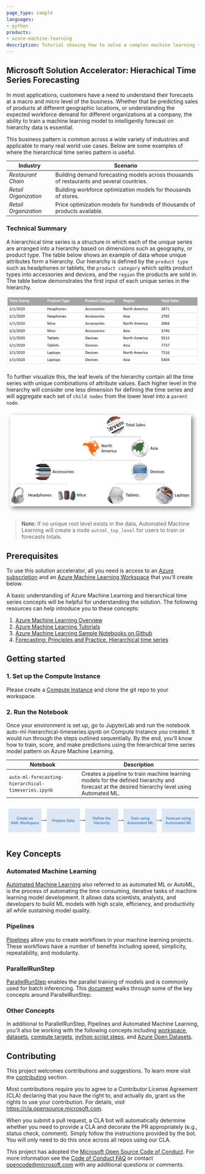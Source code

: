 ```yaml
---
page_type: sample
languages:
- python
products:
- azure-machine-learning
description: Tutorial showing how to solve a complex machine learning time series forecasting problems at scale by using Azure Automated ML and Hierarchical time series accelerator.
---
```


## Microsoft Solution Accelerator: Hierachical Time Series Forecasting

In most applications, customers have a need to understand their forecasts at a macro and micro level of the business. Whether that be predicting sales of products at different geographic locations, or understanding the expected workforce demand for different organizations at a company, the ability to train a machine learning model to intelligently forecast on hierarchy data is essential.

This business pattern is common across a wide variety of industries and applicable to many real world use cases. Below are some examples of where the hierarchical time series pattern is useful.

| Industry       | Scenario                                |
|----------------|--------------------------------------------|
| *Restaurant Chain* | Building demand forecasting models across thousands of restaurants and several countries. |
| *Retail Organization* | Building workforce optimization models for thousands of stores. |
| *Retail Organization*| Price optimization models for hundreds of thousands of products available. |


### Technical Summary

A hierarchical time series is a structure in which each of the unique series are arranged into a hierarchy based on dimensions such as geography, or product type. The table below shows an example of data whose unique attributes form a hierarchy. Our hierarchy is defined by the `product type` such as headphones or tablets, the `product category` which splits product types into accessories and devices, and the `region` the products are sold in. The table below demonstrates the first input of each unique series in the hierarchy.

![data-table](./media/data-table.png)

To further visualize this, the leaf levels of the hierarchy contain all the time series with unique combinations of attribute values. Each higher level in the hierarchy will consider one less dimension for defining the time series and will aggregate each set of `child nodes` from the lower level into a `parent node`.

![hierachy-sample](./media/hierarchy-sample-ms.PNG)

> **Note:** If no unique root level exists in the data, Automated Machine Learning will create a node `automl_top_level` for users to train or forecasts totals.

## Prerequisites

To use this solution accelerator, all you need is access to an [Azure subscription](https://azure.microsoft.com/free/) and an [Azure Machine Learning Workspace](https://docs.microsoft.com/azure/machine-learning/how-to-manage-workspace) that you'll create below.

A basic understanding of Azure Machine Learning and hierarchical time series concepts will be helpful for understanding the solution. The following resources can help introduce you to these concepts:

1. [Azure Machine Learning Overview](https://azure.microsoft.com/services/machine-learning/)
2. [Azure Machine Learning Tutorials](https://docs.microsoft.com/azure/machine-learning/tutorial-1st-experiment-sdk-setup)
3. [Azure Machine Learning Sample Notebooks on Github](https://github.com/Azure/azureml-examples/)
4. [Forecasting: Principles and Practice, Hierarchical time series](https://otexts.com/fpp2/hts.html)

## Getting started

### 1. Set up the Compute Instance
Please create a [Compute Instance](https://docs.microsoft.com/en-us/azure/machine-learning/concept-compute-instance#create) and clone the git repo to your workspace.

### 2. Run the Notebook

Once your environment is set up, go to JupyterLab and run the notebook auto-ml-hierarchical-timeseries.ipynb on Compute Instance you created. It would run through the steps outlined sequentially. By the end, you'll know how to train, score, and make predictions using the hierarchical time series model pattern on Azure Machine Learning.

| Notebook       | Description                                |
|----------------|--------------------------------------------|
| `auto-ml-forecasting-hierarchical-timeseries.ipynb`|Creates a pipeline to train machine learning models for the defined hierarchy and forecast at the desired hierarchy level using Automated ML. |


![Work Flow](./media/workflow.PNG)

## Key Concepts

### Automated Machine Learning

[Automated Machine Learning](https://docs.microsoft.com/azure/machine-learning/concept-automated-ml) also referred to as automated ML or AutoML, is the process of automating the time consuming, iterative tasks of machine learning model development. It allows data scientists, analysts, and developers to build ML models with high scale, efficiency, and productivity all while sustaining model quality.

### Pipelines

[Pipelines](https://docs.microsoft.com/azure/machine-learning/concept-ml-pipelines) allow you to create workflows in your machine learning projects. These workflows have a number of benefits including speed, simplicity, repeatability, and modularity.

### ParallelRunStep

[ParallelRunStep](https://docs.microsoft.com/en-us/python/api/azureml-pipeline-steps/azureml.pipeline.steps.parallel_run_step.parallelrunstep?view=azure-ml-py) enables the parallel training of models and is commonly used for batch inferencing. This [document](https://docs.microsoft.com/azure/machine-learning/how-to-use-parallel-run-step) walks through some of the key concepts around ParallelRunStep.

### Other Concepts

In additional to ParallelRunStep, Pipelines and Automated Machine Learning, you'll also be working with the following concepts including [workspace](https://docs.microsoft.com/azure/machine-learning/concept-workspace), [datasets](https://docs.microsoft.com/azure/machine-learning/concept-data#datasets), [compute targets](https://docs.microsoft.com/azure/machine-learning/concept-compute-target#train), [python script steps](https://docs.microsoft.com/python/api/azureml-pipeline-steps/azureml.pipeline.steps.python_script_step.pythonscriptstep?view=azure-ml-py), and [Azure Open Datasets](https://azure.microsoft.com/services/open-datasets/).

## Contributing

This project welcomes contributions and suggestions. To learn more visit the [contributing](CONTRIBUTING.md) section.

Most contributions require you to agree to a Contributor License Agreement (CLA)
declaring that you have the right to, and actually do, grant us
the rights to use your contribution. For details, visit https://cla.opensource.microsoft.com.

When you submit a pull request, a CLA bot will automatically determine whether you need to provide
a CLA and decorate the PR appropriately (e.g., status check, comment). Simply follow the instructions
provided by the bot. You will only need to do this once across all repos using our CLA.

This project has adopted the [Microsoft Open Source Code of Conduct](https://opensource.microsoft.com/codeofconduct/).
For more information see the [Code of Conduct FAQ](https://opensource.microsoft.com/codeofconduct/faq/) or
contact [opencode@microsoft.com](mailto:opencode@microsoft.com) with any additional questions or comments.
